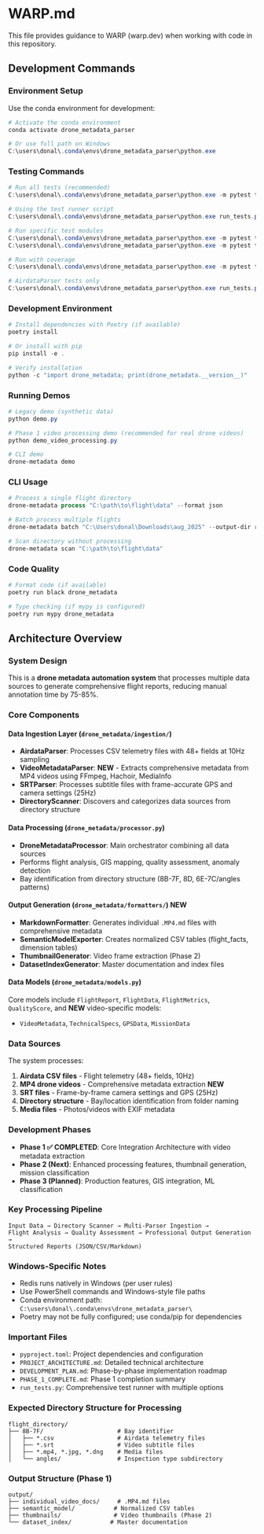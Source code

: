 # WARP.md

This file provides guidance to WARP (warp.dev) when working with code in this repository.

## Development Commands

### Environment Setup
Use the conda environment for development:
```powershell
# Activate the conda environment
conda activate drone_metadata_parser

# Or use full path on Windows
C:\users\donal\.conda\envs\drone_metadata_parser\python.exe
```

### Testing Commands
```powershell
# Run all tests (recommended)
C:\users\donal\.conda\envs\drone_metadata_parser\python.exe -m pytest tests/ -v

# Using the test runner script
C:\users\donal\.conda\envs\drone_metadata_parser\python.exe run_tests.py --all

# Run specific test modules
C:\users\donal\.conda\envs\drone_metadata_parser\python.exe -m pytest tests/test_models.py -v
C:\users\donal\.conda\envs\drone_metadata_parser\python.exe -m pytest tests/ingestion/test_video_metadata_parser.py -v

# Run with coverage
C:\users\donal\.conda\envs\drone_metadata_parser\python.exe -m pytest tests/ --cov=drone_metadata

# AirdataParser tests only
C:\users\donal\.conda\envs\drone_metadata_parser\python.exe run_tests.py --airdata
```

### Development Environment 
```powershell
# Install dependencies with Poetry (if available)
poetry install

# Or install with pip
pip install -e .

# Verify installation
python -c "import drone_metadata; print(drone_metadata.__version__)"
```

### Running Demos
```powershell
# Legacy demo (synthetic data)
python demo.py

# Phase 1 video processing demo (recommended for real drone videos)
python demo_video_processing.py

# CLI demo
drone-metadata demo
```

### CLI Usage
```powershell
# Process a single flight directory
drone-metadata process "C:\path\to\flight\data" --format json

# Batch process multiple flights
drone-metadata batch "C:\Users\donal\Downloads\aug_2025" --output-dir reports

# Scan directory without processing
drone-metadata scan "C:\path\to\flight\data"
```

### Code Quality
```powershell
# Format code (if available)
poetry run black drone_metadata

# Type checking (if mypy is configured)
poetry run mypy drone_metadata
```

## Architecture Overview

### System Design
This is a **drone metadata automation system** that processes multiple data sources to generate comprehensive flight reports, reducing manual annotation time by 75-85%.

### Core Components

#### Data Ingestion Layer (`drone_metadata/ingestion/`)
- **AirdataParser**: Processes CSV telemetry files with 48+ fields at 10Hz sampling
- **VideoMetadataParser**: **NEW** - Extracts comprehensive metadata from MP4 videos using FFmpeg, Hachoir, MediaInfo
- **SRTParser**: Processes subtitle files with frame-accurate GPS and camera settings (25Hz)
- **DirectoryScanner**: Discovers and categorizes data sources from directory structure

#### Data Processing (`drone_metadata/processor.py`)
- **DroneMetadataProcessor**: Main orchestrator combining all data sources
- Performs flight analysis, GIS mapping, quality assessment, anomaly detection
- Bay identification from directory structure (8B-7F, 8D, 6E-7C/angles patterns)

#### Output Generation (`drone_metadata/formatters/`) **NEW**
- **MarkdownFormatter**: Generates individual `.MP4.md` files with comprehensive metadata
- **SemanticModelExporter**: Creates normalized CSV tables (flight_facts, dimension tables)
- **ThumbnailGenerator**: Video frame extraction (Phase 2)
- **DatasetIndexGenerator**: Master documentation and index files

#### Data Models (`drone_metadata/models.py`)
Core models include `FlightReport`, `FlightData`, `FlightMetrics`, `QualityScore`, and **NEW** video-specific models:
- `VideoMetadata`, `TechnicalSpecs`, `GPSData`, `MissionData`

### Data Sources
The system processes:
1. **Airdata CSV files** - Flight telemetry (48+ fields, 10Hz)
2. **MP4 drone videos** - Comprehensive metadata extraction **NEW**  
3. **SRT files** - Frame-by-frame camera settings and GPS (25Hz)
4. **Directory structure** - Bay/location identification from folder naming
5. **Media files** - Photos/videos with EXIF metadata

### Development Phases
- **Phase 1 ✅ COMPLETED**: Core Integration Architecture with video metadata extraction
- **Phase 2 (Next)**: Enhanced processing features, thumbnail generation, mission classification
- **Phase 3 (Planned)**: Production features, GIS integration, ML classification

### Key Processing Pipeline
```
Input Data → Directory Scanner → Multi-Parser Ingestion → 
Flight Analysis → Quality Assessment → Professional Output Generation →
Structured Reports (JSON/CSV/Markdown)
```

### Windows-Specific Notes
- Redis runs natively in Windows (per user rules)
- Use PowerShell commands and Windows-style file paths
- Conda environment path: `C:\users\donal\.conda\envs\drone_metadata_parser\`
- Poetry may not be fully configured; use conda/pip for dependencies

### Important Files
- `pyproject.toml`: Project dependencies and configuration
- `PROJECT_ARCHITECTURE.md`: Detailed technical architecture
- `DEVELOPMENT_PLAN.md`: Phase-by-phase implementation roadmap  
- `PHASE_1_COMPLETE.md`: Phase 1 completion summary
- `run_tests.py`: Comprehensive test runner with multiple options

### Expected Directory Structure for Processing
```
flight_directory/
├── 8B-7F/                     # Bay identifier
│   ├── *.csv                  # Airdata telemetry files  
│   ├── *.srt                  # Video subtitle files
│   ├── *.mp4, *.jpg, *.dng    # Media files
│   └── angles/                # Inspection type subdirectory
```

### Output Structure (Phase 1)
```
output/
├── individual_video_docs/     # .MP4.md files
├── semantic_model/           # Normalized CSV tables
├── thumbnails/               # Video thumbnails (Phase 2)
└── dataset_index/           # Master documentation
```